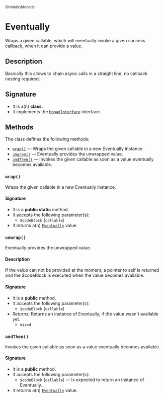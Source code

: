 <small>Shrink0r\Monatic</small>

Eventually
==========

Wraps a given callable, which will eventually invoke a given success callback, when it can provide a value.

Description
-----------

Basically this allows to chain async calls in a straight line, no callback nesting required.

Signature
---------

- It is a(n) **class**.
- It implements the [`MonadInterface`](../../Shrink0r/Monatic/MonadInterface.md) interface.

Methods
-------

The class defines the following methods:

- [`wrap()`](#wrap) &mdash; Wraps the given callable in a new Eventually instance.
- [`unwrap()`](#unwrap) &mdash; Eventually provides the unwrapped value.
- [`andThen()`](#andThen) &mdash; Invokes the given callable as soon as a value eventually becomes available.

### `wrap()` <a name="wrap"></a>

Wraps the given callable in a new Eventually instance.

#### Signature

- It is a **public static** method.
- It accepts the following parameter(s):
    - `$codeBlock` (`callable`)
- It returns a(n) [`Eventually`](../../Shrink0r/Monatic/Eventually.md) value.

### `unwrap()` <a name="unwrap"></a>

Eventually provides the unwrapped value.

#### Description

If the value can not be provided at the moment,
a pointer to self is returned and the $codeBlock is executed when the value becomes available.

#### Signature

- It is a **public** method.
- It accepts the following parameter(s):
    - `$codeBlock` (`callable`)
- _Returns:_ Returns an instance of Eventually, if the value wasn&#039;t available yet.
    - `mixed`

### `andThen()` <a name="andThen"></a>

Invokes the given callable as soon as a value eventually becomes available.

#### Signature

- It is a **public** method.
- It accepts the following parameter(s):
    - `$codeBlock` (`callable`) &mdash; Is expected to return an instance of Eventually.
- It returns a(n) [`Eventually`](../../Shrink0r/Monatic/Eventually.md) value.

